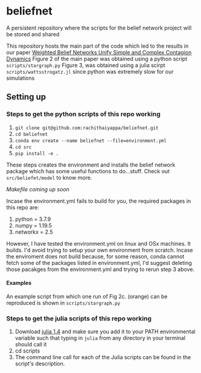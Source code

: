 # beliefnet

A persistent repository where the scripts for the belief network project will be stored and shared

This repository hosts the main part of the code which led to the results in our paper [Weighted Belief Networks Unify Simple and Complex Contagion Dynamics](https://arxiv.org/pdf/2301.02368.pdf)
Figure 2 of the main paper was obtained using a python script `scripts/stargraph.py`
Figure 3, was obtained using a julia scirpt `scripts/wattsstrogatz.jl` since python was extremely slow for our simulations

## Setting up
### Steps to get the **python scripts** of this repo working

1. `git clone git@github.com:rachithaiyappa/beliefnet.git`
2. `cd beliefnet`
3. `conda env create --name beliefnet --file=environment.yml`
4. `cd src`
5. `pip install -e .`

These steps creates the environment and installs the belief network package which has some useful functions to do...stuff. Check out `src/beliefet/model` to know more. 

*Makefile coming up soon*

Incase the environment.yml fails to build for you, the required packages in this repo are:
1. python = 3.7.9
2. numpy = 1.19.5
3. networkx = 2.5

However, I have tested the environment.yml on linux and OSx machines. It builds. 
I'd avoid trying to setup your own environment from scratch. 
Incase the enviroment does not build because, for some reason, conda cannot fetch some of the packages listed in environment.yml, I'd suggest deleting those pacakges from the environment.yml and trying to rerun step 3 above. 

#### Examples

An example script from which one run of Fig 2c. (orange) can be reproduced is shown in `scripts/stargraph.py`

### Steps to get the **julia scripts** of this repo working

1. Download [julia 1.4](https://julialang.org/downloads/oldreleases/) and make sure you add it to your PATH environmental variable such that typing in `julia` from any directory in your terminal should call it
2. cd scripts
3. The command line call for each of the Julia scripts can be found in the script's description. 
